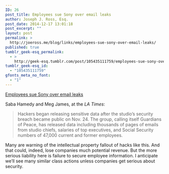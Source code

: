 ```yaml
---
ID: 26
post_title: Employees sue Sony over email leaks
author: Joseph J. Ross, Esq.
post_date: 2014-12-17 13:01:18
post_excerpt: ""
layout: post
permalink: >
  http://joeross.me/blog/links/employees-sue-sony-over-email-leaks/
published: true
tumblr_geek-esq_permalink:
  - >
    http://geek-esq.tumblr.com/post/105435111759/employees-sue-sony-over-email-leaks
tumblr_geek-esq_id:
  - "105435111759"
gfonts_meta_no_font:
  - "1"
---
```

<a href='http://www.latimes.com/entertainment/envelope/cotown/la-et-ct-sony-class-action-lawsuit-employees-20141215-story.html'>Employees sue Sony over email leaks</a><div class="link_description"><p>Saba Hamedy and Meg James, at the <em>LA Times</em>:</p>

<blockquote>
  <p>Hackers began releasing sensitive data after the studio&#8217;s security breach became public on Nov. 24. The group, calling itself Guardians of Peace, has released data including thousands of pages of emails from studio chiefs, salaries of top executives, and Social Security numbers of 47,000 current and former employees.</p>
</blockquote>

<p>Many are warning of the intellectual property fallout of hacks like this. And that could, indeed, lose companies much potential revenue. But the more serious liability here is failure to secure employee information. I anticipate we&#8217;ll see many similar class actions unless companies get serious about security.</p></div>